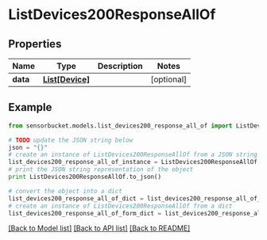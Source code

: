 # ListDevices200ResponseAllOf


## Properties
Name | Type | Description | Notes
------------ | ------------- | ------------- | -------------
**data** | [**List[Device]**](Device.md) |  | [optional] 

## Example

```python
from sensorbucket.models.list_devices200_response_all_of import ListDevices200ResponseAllOf

# TODO update the JSON string below
json = "{}"
# create an instance of ListDevices200ResponseAllOf from a JSON string
list_devices200_response_all_of_instance = ListDevices200ResponseAllOf.from_json(json)
# print the JSON string representation of the object
print ListDevices200ResponseAllOf.to_json()

# convert the object into a dict
list_devices200_response_all_of_dict = list_devices200_response_all_of_instance.to_dict()
# create an instance of ListDevices200ResponseAllOf from a dict
list_devices200_response_all_of_form_dict = list_devices200_response_all_of.from_dict(list_devices200_response_all_of_dict)
```
[[Back to Model list]](../README.md#documentation-for-models) [[Back to API list]](../README.md#documentation-for-api-endpoints) [[Back to README]](../README.md)


